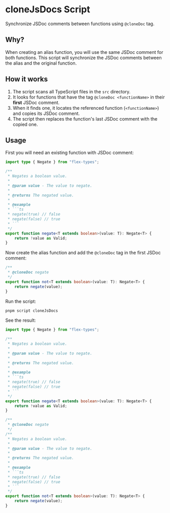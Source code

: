 # cloneJsDocs Script

Synchronize JSDoc comments between functions using `@cloneDoc` tag.

## Why?

When creating an alias function, you will use the same JSDoc comment for both functions. This script will synchronize the JSDoc comments between the alias and the original function.

## How it works

1. The script scans all TypeScript files in the `src` directory.
2. It looks for functions that have the tag `@cloneDoc <functionName>` in their **first** JSDoc comment.
3. When it finds one, it locates the referenced function (`<functionName>`) and copies its JSDoc comment.
4. The script then replaces the function's last JSDoc comment with the copied one.

## Usage

First you will need an existing function with JSDoc comment:

````ts
import type { Negate } from "flex-types";

/**
 * Negates a boolean value.
 *
 * @param value - The value to negate.
 *
 * @returns The negated value.
 *
 * @example
 * ```ts
 * negate(true) // false
 * negate(false) // true
 * ```
 */
export function negate<T extends boolean>(value: T): Negate<T> {
	return !value as Valid;
}
````

Now create the alias function and add the `@cloneDoc` tag in the first JSDoc comment:

```ts
/**
 * @cloneDoc negate
 */
export function not<T extends boolean>(value: T): Negate<T> {
	return negate(value);
}
```

Run the script:

```bash
pnpm script cloneJsDocs
```

See the result:

````ts
import type { Negate } from "flex-types";

/**
 * Negates a boolean value.
 *
 * @param value - The value to negate.
 *
 * @returns The negated value.
 *
 * @example
 * ```ts
 * negate(true) // false
 * negate(false) // true
 * ```
 */
export function negate<T extends boolean>(value: T): Negate<T> {
	return !value as Valid;
}

/**
 * @cloneDoc negate
 */
/**
 * Negates a boolean value.
 *
 * @param value - The value to negate.
 *
 * @returns The negated value.
 *
 * @example
 * ```ts
 * negate(true) // false
 * negate(false) // true
 * ```
 */
export function not<T extends boolean>(value: T): Negate<T> {
	return negate(value);
}
````
